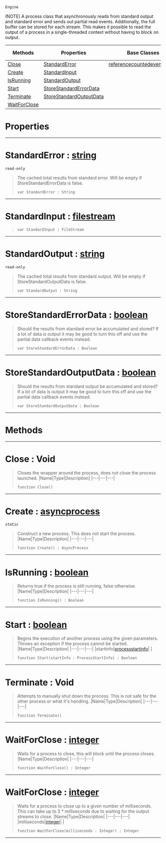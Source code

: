  `Engine`

(NOTE) A process class that asynchronously reads from standard output and standard error and sends out partial read events. Additionally, the full buffer can be stored for each stream. This makes it possible to read the output of a process in a single-threaded context without having to block on output.

|Methods|Properties|Base Classes|Derived Classes|
|---|---|---|---|
|[ Close](https://github.com/zeroengineteam/ZeroDocs/code_reference/class_reference/asyncprocess.markdown#close-void)|[ StandardError](https://github.com/zeroengineteam/ZeroDocs/code_reference/class_reference/asyncprocess.markdown#standarderror-zero-engin)|[referencecountedeventobject](https://github.com/zeroengineteam/ZeroDocs/code_reference/class_reference/referencecountedeventobject.markdown)| |
|[ Create](https://github.com/zeroengineteam/ZeroDocs/code_reference/class_reference/asyncprocess.markdown#create-zero-engine-docum)|[ StandardInput](https://github.com/zeroengineteam/ZeroDocs/code_reference/class_reference/asyncprocess.markdown#standardinput-zero-engin)| | |
|[ IsRunning](https://github.com/zeroengineteam/ZeroDocs/code_reference/class_reference/asyncprocess.markdown#isrunning-zero-engine-do)|[ StandardOutput](https://github.com/zeroengineteam/ZeroDocs/code_reference/class_reference/asyncprocess.markdown#standardoutput-zero-engi)| | |
|[ Start](https://github.com/zeroengineteam/ZeroDocs/code_reference/class_reference/asyncprocess.markdown#start-zero-engine-docume)|[ StoreStandardErrorData](https://github.com/zeroengineteam/ZeroDocs/code_reference/class_reference/asyncprocess.markdown#storestandarderrordata-z)| | |
|[ Terminate](https://github.com/zeroengineteam/ZeroDocs/code_reference/class_reference/asyncprocess.markdown#terminate-void)|[ StoreStandardOutputData](https://github.com/zeroengineteam/ZeroDocs/code_reference/class_reference/asyncprocess.markdown#storestandardoutputdata)| | |
|[ WaitForClose](https://github.com/zeroengineteam/ZeroDocs/code_reference/class_reference/asyncprocess.markdown#waitforclose-zero-engine)| | | |


 #  Properties


---  
 #  StandardError : [string](https://github.com/zeroengineteam/ZeroDocs/code_reference/zilch_base_types/string.markdown)

 `read-only`

> The cached total results from standard error. Will be empty if StoreStandardErrorData is false.
> ``` lang=cpp, name=Zilch
> var StandardError : String


---  
 #  StandardInput : [filestream](https://github.com/zeroengineteam/ZeroDocs/code_reference/zilch_base_types/filestream.markdown)

> 
> ``` lang=cpp, name=Zilch
> var StandardInput : FileStream


---  
 #  StandardOutput : [string](https://github.com/zeroengineteam/ZeroDocs/code_reference/zilch_base_types/string.markdown)

 `read-only`

> The cached total results from standard output. Will be empty if StoreStandardOutputData is false.
> ``` lang=cpp, name=Zilch
> var StandardOutput : String


---  
 #  StoreStandardErrorData : [boolean](https://github.com/zeroengineteam/ZeroDocs/code_reference/zilch_base_types/boolean.markdown)

> Should the results from standard error be accumulated and stored? If a lot of data is output it may be good to turn this off and use the partial data callback events instead.
> ``` lang=cpp, name=Zilch
> var StoreStandardErrorData : Boolean


---  
 #  StoreStandardOutputData : [boolean](https://github.com/zeroengineteam/ZeroDocs/code_reference/zilch_base_types/boolean.markdown)

> Should the results from standard output be accumulated and stored? If a lot of data is output it may be good to turn this off and use the partial data callback events instead.
> ``` lang=cpp, name=Zilch
> var StoreStandardOutputData : Boolean


---  
 #  Methods


---  
 #  Close : Void

> Closes the wrapper around the process, does not close the process launched.
> |Name|Type|Description|
> |---|---|---|
> ``` lang=cpp, name=Zilch
> function Close()
> ``` 


---  
 #  Create : [asyncprocess](https://github.com/zeroengineteam/ZeroDocs/code_reference/class_reference/asyncprocess.markdown)

 `static`

> Construct a new process. This does not start the process.
> |Name|Type|Description|
> |---|---|---|
> ``` lang=cpp, name=Zilch
> function Create() : AsyncProcess
> ``` 


---  
 #  IsRunning : [boolean](https://github.com/zeroengineteam/ZeroDocs/code_reference/zilch_base_types/boolean.markdown)

> Returns true if the process is still running, false otherwise.
> |Name|Type|Description|
> |---|---|---|
> ``` lang=cpp, name=Zilch
> function IsRunning() : Boolean
> ``` 


---  
 #  Start : [boolean](https://github.com/zeroengineteam/ZeroDocs/code_reference/zilch_base_types/boolean.markdown)

> Begins the execution of another process using the given parameters. Throws an exception if the process cannot be started.
> |Name|Type|Description|
> |---|---|---|
> |startInfo|[processstartinfo](https://github.com/zeroengineteam/ZeroDocs/code_reference/zilch_base_types/processstartinfo.markdown)| |
> ``` lang=cpp, name=Zilch
> function Start(startInfo : ProcessStartInfo) : Boolean
> ``` 


---  
 #  Terminate : Void

> Attempts to manually shut down the process. This is not safe for the other process or what it's handling.
> |Name|Type|Description|
> |---|---|---|
> ``` lang=cpp, name=Zilch
> function Terminate()
> ``` 


---  
 #  WaitForClose : [integer](https://github.com/zeroengineteam/ZeroDocs/code_reference/zilch_base_types/integer.markdown)

> Waits for a process to close, this will block until the process closes.
> |Name|Type|Description|
> |---|---|---|
> ``` lang=cpp, name=Zilch
> function WaitForClose() : Integer
> ``` 


---  
 #  WaitForClose : [integer](https://github.com/zeroengineteam/ZeroDocs/code_reference/zilch_base_types/integer.markdown)

> Waits for a process to close up to a given number of milliseconds. This can take up to 3 * milliseconds due to waiting for the output streams to close.
> |Name|Type|Description|
> |---|---|---|
> |milliseconds|[integer](https://github.com/zeroengineteam/ZeroDocs/code_reference/zilch_base_types/integer.markdown)| |
> ``` lang=cpp, name=Zilch
> function WaitForClose(milliseconds : Integer) : Integer
> ``` 


---  
 

 